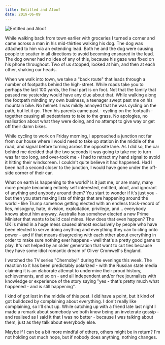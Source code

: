```yaml
---
title: Entitled and Aloof
date: 2019-06-09
---
```


![Entitled and Aloof](https://source.unsplash.com/gp8BLyaTaA0/1600x900)

While walking back from town earlier with groceries I turned a corner and came across a man in his mid-thirties walking his dog. The dog was attached to him via an extending lead. Both he and the dog were causing people to scatter in all directions to avoid becoming ensnared in the lead. The dog owner had no idea of any of this, because his gaze was fixed on his phone throughout. Two of us stopped, looked at him, and then at each other, shaking our heads.

When we walk into town, we take a "back route" that leads through a number of footpaths behind the high-street. While roads take you to perhaps the last 100 yards, the final part is on foot. Not that the family that passed me yesterday would have any clue about that. While walking along the footpath minding my own business, a teenager swept past me on his mountain bike. No helmet. I was mildly annoyed that he was cycling on the path, but let it go. Then his parents came past - cycling on the footpath - together causing all pedestrians to take to the grass. No apologies, no realisation about what they were doing, and no attempt to give way or get off their damn bikes.

While cycling to work on Friday morning, I approached a junction not far from our house where I would need to take up station in the middle of the road, and signal before turning across the opposite lane. As I did so, the car behind me decided that the two seconds it was going to take me to turn was far too long, and over-took me - I had to retract my hand signal to avoid it hitting their windscreen. I couldn't quite believe it had happened. Had I been half a second closer to the junction, I would have gone under the off-side corner of their car.

What on earth is happening to the world? Is it just me, or are many, many more people becoming entirely self interested, entitled, aloof, and ignorant of anything and anybody around them? You start to wonder if it's just you - but then you start making lists of things that are happening around the world - like Trump somehow getting elected with an endless track-record of lies, misogyny, hate, division, exploitation, privilege, and... everybody knows about him anyway. Australia has somehow elected a new Prime Minister that wants to build coal mines. How does that even happen? The UK is mired in a huge mess caused almost exclusively by people who have been elected to serve doing anything and everything they can to cling onto power - and if that means disagreeing with each other about everything in order to make sure nothing ever happens - well that's a pretty good game to play. It's not helped by an older generation that want to cut ties because they have some idiot romantic dream of Oliver Cromwell's England.

I watched the TV series "Chernobyl" during the evenings this week. The reaction to it has been predictably polarized - with the Russian state media claiming it is an elaborate attempt to undermine their proud history, achievements, and so on - and all independent and/or free journalists with knowledge or experience of the story saying "yes - that's pretty much what happened - and is still happening".

I kind of got lost in the middle of this post. I did have a point, but it kind of got bulldozed by complaining about everything. I don't really like complaining, so I'll shut up. While catching up with a friend late last night I made a remark about somebody we both know being an inveterate gossip - and realised as I said it that I was no better - because I was talking about them, just as they talk about everybody else. 

Maybe if I can be a bit more mindful of others, others might be in return? I'm not holding out much hope, but if nobody does anything, nothing changes.